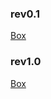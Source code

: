 ### rev0.1
[Box](https://tus.app.box.com/file/899000469452?s=g1h6mb4ir9m89j2m3jt4tvusrcjc1zza)
### rev1.0
[Box](https://tus.app.box.com/file/906877088298?s=bbljjkrudkroejrio6kdr2sr951y3e75)
